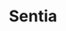---
title: Sentia
type: partner
draft: false
category: gold
logo: /images/partners/sentia.png
website: https://www.sentia.com
---